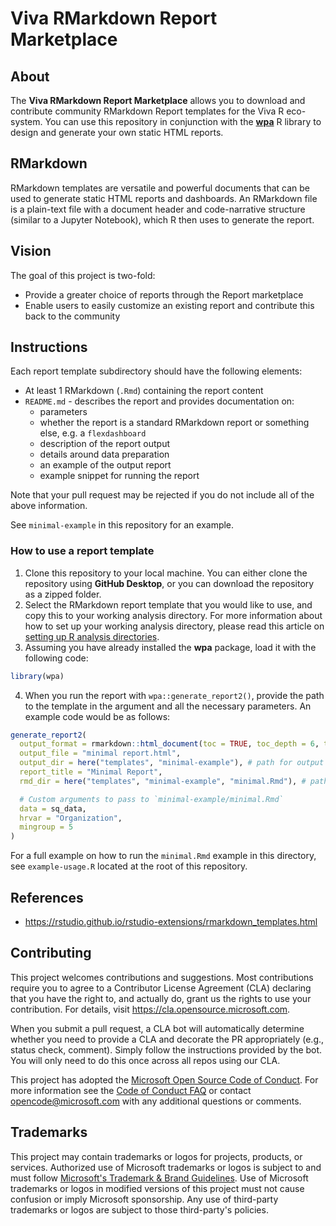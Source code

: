 # Viva RMarkdown Report Marketplace

## About

The **Viva RMarkdown Report Marketplace** allows you to download and contribute community RMarkdown Report templates for the Viva R eco-system. You can use this repository in conjunction with the [**wpa**](https://microsoft.github.io/wpa/) R library to design and generate your own static HTML reports. 

## RMarkdown

RMarkdown templates are versatile and powerful documents that can be used to generate static HTML reports and dashboards. An RMarkdown file is a plain-text file with a document header and code-narrative structure (similar to a Jupyter Notebook), which R then uses to generate the report. 

## Vision

The goal of this project is two-fold: 

- Provide a greater choice of reports through the Report marketplace
- Enable users to easily customize an existing report and contribute this back to the community

## Instructions

Each report template subdirectory should have the following elements:
- At least 1 RMarkdown (`.Rmd`) containing the report content
- `README.md` - describes the report and provides documentation on:
    - parameters
    - whether the report is a standard RMarkdown report or something else, e.g. a `flexdashboard`
    - description of the report output
    - details around data preparation
    - an example of the output report
    - example snippet for running the report

Note that your pull request may be rejected if you do not include all of the above information. 

See `minimal-example` in this repository for an example.

### How to use a report template 

1. Clone this repository to your local machine. You can either clone the repository using **GitHub Desktop**, or you can download the repository as a zipped folder. 
2. Select the RMarkdown report template that you would like to use, and copy this to your working analysis directory. For more information about how to set up your working analysis directory, please read this article on [setting up R analysis directories](https://martinctc.github.io/blog/rstudio-projects-and-working-directories-a-beginner's-guide/). 
3. Assuming you have already installed the **wpa** package, load it with the following code: 
```R
library(wpa)
```
4. When you run the report with `wpa::generate_report2()`, provide the path to the template in the argument and all the necessary parameters. An example code would be as follows:

```R
generate_report2(
  output_format = rmarkdown::html_document(toc = TRUE, toc_depth = 6, theme = "cosmo"),
  output_file = "minimal report.html",
  output_dir = here("templates", "minimal-example"), # path for output
  report_title = "Minimal Report",
  rmd_dir = here("templates", "minimal-example", "minimal.Rmd"), # path to RMarkdown file,

  # Custom arguments to pass to `minimal-example/minimal.Rmd`
  data = sq_data,
  hrvar = "Organization",
  mingroup = 5
)
```
For a full example on how to run the `minimal.Rmd` example in this directory, see `example-usage.R` located at the root of this repository.


## References
- https://rstudio.github.io/rstudio-extensions/rmarkdown_templates.html

## Contributing

This project welcomes contributions and suggestions.  Most contributions require you to agree to a Contributor License Agreement (CLA) declaring that you have the right to, and actually do, grant us the rights to use your contribution. For details, visit https://cla.opensource.microsoft.com.

When you submit a pull request, a CLA bot will automatically determine whether you need to provide a CLA and decorate the PR appropriately (e.g., status check, comment). Simply follow the instructions provided by the bot. You will only need to do this once across all repos using our CLA.

This project has adopted the [Microsoft Open Source Code of Conduct](https://opensource.microsoft.com/codeofconduct/).
For more information see the [Code of Conduct FAQ](https://opensource.microsoft.com/codeofconduct/faq/) or contact [opencode@microsoft.com](mailto:opencode@microsoft.com) with any additional questions or comments.

## Trademarks

This project may contain trademarks or logos for projects, products, or services. Authorized use of Microsoft trademarks or logos is subject to and must follow [Microsoft's Trademark & Brand Guidelines](https://www.microsoft.com/en-us/legal/intellectualproperty/trademarks/usage/general). Use of Microsoft trademarks or logos in modified versions of this project must not cause confusion or imply Microsoft sponsorship. Any use of third-party trademarks or logos are subject to those third-party's policies.
